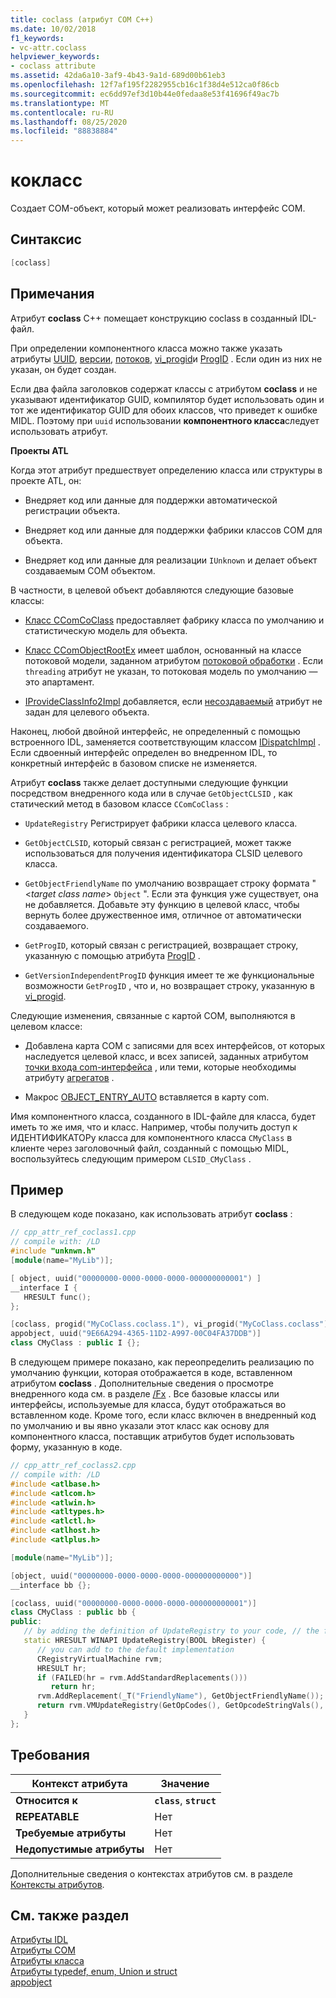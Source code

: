 ```yaml
---
title: coclass (атрибут COM C++)
ms.date: 10/02/2018
f1_keywords:
- vc-attr.coclass
helpviewer_keywords:
- coclass attribute
ms.assetid: 42da6a10-3af9-4b43-9a1d-689d00b61eb3
ms.openlocfilehash: 12f7af195f2282955cb16c1f38d4e512ca0f86cb
ms.sourcegitcommit: ec6dd97ef3d10b44e0fedaa8e53f41696f49ac7b
ms.translationtype: MT
ms.contentlocale: ru-RU
ms.lasthandoff: 08/25/2020
ms.locfileid: "88838884"
---
```

# <a name="coclass"></a>кокласс

Создает COM-объект, который может реализовать интерфейс COM.

## <a name="syntax"></a>Синтаксис

```cpp
[coclass]
```

## <a name="remarks"></a>Примечания

Атрибут **coclass** C++ помещает конструкцию coclass в созданный IDL-файл.

При определении компонентного класса можно также указать атрибуты [UUID](uuid-cpp-attributes.md), [версии](version-cpp.md), [потоков](threading-cpp.md), [vi_progid](vi-progid.md)и [ProgID](progid.md) . Если один из них не указан, он будет создан.

Если два файла заголовков содержат классы с атрибутом **coclass** и не указывают идентификатор GUID, компилятор будет использовать один и тот же идентификатор GUID для обоих классов, что приведет к ошибке MIDL.  Поэтому при `uuid` использовании **компонентного класса**следует использовать атрибут.

**Проекты ATL**

Когда этот атрибут предшествует определению класса или структуры в проекте ATL, он:

- Внедряет код или данные для поддержки автоматической регистрации объекта.

- Внедряет код или данные для поддержки фабрики классов COM для объекта.

- Внедряет код или данные для реализации `IUnknown` и делает объект создаваемым COM объектом.

В частности, в целевой объект добавляются следующие базовые классы:

- [Класс CComCoClass](../../atl/reference/ccomcoclass-class.md) предоставляет фабрику класса по умолчанию и статистическую модель для объекта.

- [Класс CComObjectRootEx](../../atl/reference/ccomobjectrootex-class.md) имеет шаблон, основанный на классе потоковой модели, заданном атрибутом [потоковой обработки](threading-cpp.md) . Если `threading` атрибут не указан, то потоковая модель по умолчанию — это апартамент.

- [IProvideClassInfo2Impl](../../atl/reference/iprovideclassinfo2impl-class.md) добавляется, если [несоздаваемый](noncreatable.md) атрибут не задан для целевого объекта.

Наконец, любой двойной интерфейс, не определенный с помощью встроенного IDL, заменяется соответствующим классом [IDispatchImpl](../../atl/reference/idispatchimpl-class.md) . Если сдвоенный интерфейс определен во внедренном IDL, то конкретный интерфейс в базовом списке не изменяется.

Атрибут **coclass** также делает доступными следующие функции посредством внедренного кода или в случае `GetObjectCLSID` , как статический метод в базовом классе `CComCoClass` :

- `UpdateRegistry` Регистрирует фабрики класса целевого класса.

- `GetObjectCLSID`, который связан с регистрацией, может также использоваться для получения идентификатора CLSID целевого класса.

- `GetObjectFriendlyName` по умолчанию возвращает строку формата " \<*target class name*> `Object` ". Если эта функция уже существует, она не добавляется. Добавьте эту функцию в целевой класс, чтобы вернуть более дружественное имя, отличное от автоматически создаваемого.

- `GetProgID`, который связан с регистрацией, возвращает строку, указанную с помощью атрибута [ProgID](progid.md) .

- `GetVersionIndependentProgID` функция имеет те же функциональные возможности `GetProgID` , что и, но возвращает строку, указанную в [vi_progid](vi-progid.md).

Следующие изменения, связанные с картой COM, выполняются в целевом классе:

- Добавлена карта COM с записями для всех интерфейсов, от которых наследуется целевой класс, и всех записей, заданных атрибутом [точки входа com-интерфейса](../../mfc/com-interface-entry-points.md) , или теми, которые необходимы атрибуту [агрегатов](aggregates.md) .

- Макрос [OBJECT_ENTRY_AUTO](../../atl/reference/object-map-macros.md#object_entry_auto) вставляется в карту com.

Имя компонентного класса, созданного в IDL-файле для класса, будет иметь то же имя, что и класс.  Например, чтобы получить доступ к ИДЕНТИФИКАТОРу класса для компонентного класса `CMyClass` в клиенте через заголовочный файл, созданный с помощью MIDL, воспользуйтесь следующим примером `CLSID_CMyClass` .

## <a name="example"></a>Пример

В следующем коде показано, как использовать атрибут **coclass** :

```cpp
// cpp_attr_ref_coclass1.cpp
// compile with: /LD
#include "unknwn.h"
[module(name="MyLib")];

[ object, uuid("00000000-0000-0000-0000-000000000001") ]
__interface I {
   HRESULT func();
};

[coclass, progid("MyCoClass.coclass.1"), vi_progid("MyCoClass.coclass"),
appobject, uuid("9E66A294-4365-11D2-A997-00C04FA37DDB")]
class CMyClass : public I {};
```

В следующем примере показано, как переопределить реализацию по умолчанию функции, которая отображается в коде, вставленном атрибутом **coclass** . Дополнительные сведения о просмотре внедренного кода см. в разделе [/Fx](../../build/reference/fx-merge-injected-code.md) . Все базовые классы или интерфейсы, используемые для класса, будут отображаться во вставленном коде. Кроме того, если класс включен в внедренный код по умолчанию и вы явно указали этот класс как основу для компонентного класса, поставщик атрибутов будет использовать форму, указанную в коде.

```cpp
// cpp_attr_ref_coclass2.cpp
// compile with: /LD
#include <atlbase.h>
#include <atlcom.h>
#include <atlwin.h>
#include <atltypes.h>
#include <atlctl.h>
#include <atlhost.h>
#include <atlplus.h>

[module(name="MyLib")];

[object, uuid("00000000-0000-0000-0000-000000000000")]
__interface bb {};

[coclass, uuid("00000000-0000-0000-0000-000000000001")]
class CMyClass : public bb {
public:
   // by adding the definition of UpdateRegistry to your code, // the function will not be included in the injected code
   static HRESULT WINAPI UpdateRegistry(BOOL bRegister) {
      // you can add to the default implementation
      CRegistryVirtualMachine rvm;
      HRESULT hr;
      if (FAILED(hr = rvm.AddStandardReplacements()))
         return hr;
      rvm.AddReplacement(_T("FriendlyName"), GetObjectFriendlyName());
      return rvm.VMUpdateRegistry(GetOpCodes(), GetOpcodeStringVals(),       GetOpcodeDWORDVals(), GetOpcodeBinaryVals(), bRegister);
   }
};
```

## <a name="requirements"></a>Требования

| Контекст атрибута | Значение |
|-|-|
|**Относится к**|**`class`**, **`struct`**|
|**REPEATABLE**|Нет|
|**Требуемые атрибуты**|Нет|
|**Недопустимые атрибуты**|Нет|

Дополнительные сведения о контекстах атрибутов см. в разделе [Контексты атрибутов](cpp-attributes-com-net.md#contexts).

## <a name="see-also"></a>См. также раздел

[Атрибуты IDL](idl-attributes.md)<br/>
[Атрибуты COM](com-attributes.md)<br/>
[Атрибуты класса](class-attributes.md)<br/>
[Атрибуты typedef, enum, Union и struct](typedef-enum-union-and-struct-attributes.md)<br/>
[appobject](appobject.md)
